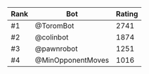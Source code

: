 Rank|Bot|Rating
---|---|---
#1|@ToromBot|2741
#2|@colinbot|1874
#3|@pawnrobot|1251
#4|@MinOpponentMoves|1016
